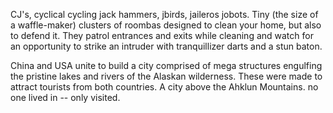 CJ's, cyclical cycling jack hammers, jbirds, jaileros jobots. Tiny (the size of a waffle-maker) clusters of roombas designed to clean your home, but also to defend it. They patrol entrances and exits while cleaning and watch for an opportunity to strike an intruder with tranquillizer darts and a stun baton.

China and USA unite to build a city comprised of mega structures engulfing the pristine lakes and rivers of the Alaskan wilderness. These were made to attract tourists from both countries. A city above the Ahklun Mountains. no one lived in -- only visited.  